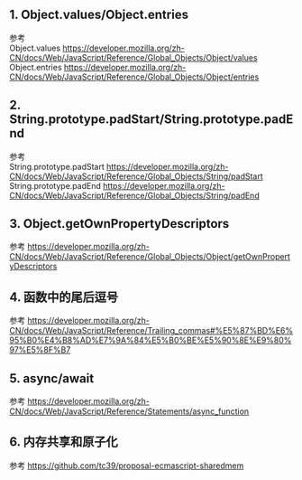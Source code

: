## 1. Object.values/Object.entries

参考  
Object.values https://developer.mozilla.org/zh-CN/docs/Web/JavaScript/Reference/Global_Objects/Object/values  
Object.entries https://developer.mozilla.org/zh-CN/docs/Web/JavaScript/Reference/Global_Objects/Object/entries

## 2. String.prototype.padStart/String.prototype.padEnd

参考  
String.prototype.padStart https://developer.mozilla.org/zh-CN/docs/Web/JavaScript/Reference/Global_Objects/String/padStart  
String.prototype.padEnd https://developer.mozilla.org/zh-CN/docs/Web/JavaScript/Reference/Global_Objects/String/padEnd

## 3. Object.getOwnPropertyDescriptors

参考
https://developer.mozilla.org/zh-CN/docs/Web/JavaScript/Reference/Global_Objects/Object/getOwnPropertyDescriptors

## 4. 函数中的尾后逗号

参考
https://developer.mozilla.org/zh-CN/docs/Web/JavaScript/Reference/Trailing_commas#%E5%87%BD%E6%95%B0%E4%B8%AD%E7%9A%84%E5%B0%BE%E5%90%8E%E9%80%97%E5%8F%B7

## 5. async/await

参考
https://developer.mozilla.org/zh-CN/docs/Web/JavaScript/Reference/Statements/async_function

## 6. 内存共享和原子化

参考
https://github.com/tc39/proposal-ecmascript-sharedmem
